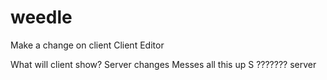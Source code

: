 # weedle

Make a change on client
Client Editor

What will client show?
Server changes Messes all this up S 
??????? 
server
